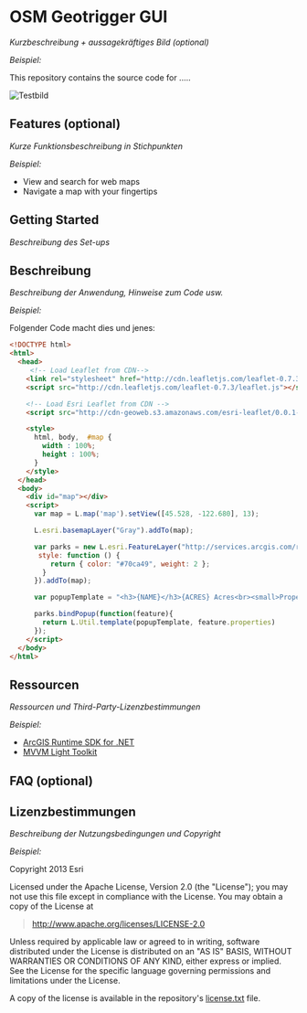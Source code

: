 # **OSM Geotrigger GUI**
*Kurzbeschreibung + aussagekräftiges Bild (optional)*

*Beispiel:*

This repository contains the source code for .....

![Testbild](https://developers.arcgis.com/img/homepage/github-browser.png "")


## **Features** (optional)
*Kurze Funktionsbeschreibung in Stichpunkten*

*Beispiel:*
* View and search for web maps
* Navigate a map with your fingertips

## **Getting Started**
*Beschreibung des Set-ups*


## **Beschreibung**
*Beschreibung der Anwendung, Hinweise zum Code usw.*

*Beispiel:*

Folgender Code macht dies und jenes:

```html
<!DOCTYPE html>
<html>
  <head>
     <!-- Load Leaflet from CDN-->
    <link rel="stylesheet" href="http://cdn.leafletjs.com/leaflet-0.7.3/leaflet.css" />
    <script src="http://cdn.leafletjs.com/leaflet-0.7.3/leaflet.js"></script>

    <!-- Load Esri Leaflet from CDN -->
    <script src="http://cdn-geoweb.s3.amazonaws.com/esri-leaflet/0.0.1-beta.5/esri-leaflet.js"></script>

    <style>
      html, body,  #map {
        width : 100%;
        height : 100%;
      }
    </style>
  </head>
  <body>
    <div id="map"></div>
    <script>
      var map = L.map('map').setView([45.528, -122.680], 13);

      L.esri.basemapLayer("Gray").addTo(map);

      var parks = new L.esri.FeatureLayer("http://services.arcgis.com/rOo16HdIMeOBI4Mb/arcgis/rest/services/Portland_Parks/FeatureServer/0", {
       style: function () {
          return { color: "#70ca49", weight: 2 };
        }
      }).addTo(map);

      var popupTemplate = "<h3>{NAME}</h3>{ACRES} Acres<br><small>Property ID: {PROPERTYID}<small>";

      parks.bindPopup(function(feature){
        return L.Util.template(popupTemplate, feature.properties)
      });
    </script>
  </body>
</html>
```

## **Ressourcen**
*Ressourcen und Third-Party-Lizenzbestimmungen*

*Beispiel:*

* [ArcGIS Runtime SDK for .NET](https://developers.arcgis.com/net/ "")
* [MVVM Light Toolkit](https://mvvmlight.codeplex.com/ "")

## **FAQ (optional)**


## **Lizenzbestimmungen**
*Beschreibung der Nutzungsbedingungen und Copyright*

*Beispiel:*

Copyright 2013 Esri

Licensed under the Apache License, Version 2.0 (the "License");
you may not use this file except in compliance with the License.
You may obtain a copy of the License at

> http://www.apache.org/licenses/LICENSE-2.0

Unless required by applicable law or agreed to in writing, software
distributed under the License is distributed on an "AS IS" BASIS,
WITHOUT WARRANTIES OR CONDITIONS OF ANY KIND, either express or implied.
See the License for the specific language governing permissions and
limitations under the License.

A copy of the license is available in the repository's [license.txt]( https://raw.github.com/Esri/esri-leaflet/master/license.txt) file.

